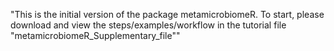 "This is the initial version of the package metamicrobiomeR. To start, please download and view the steps/examples/workflow in the tutorial file "metamicrobiomeR_Supplementary_file"" 
